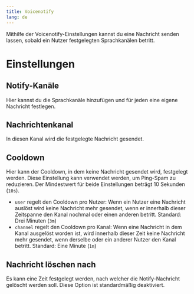 ```yaml
---
title: Voicenotify
lang: de
---
```


Mithilfe der Voicenotify-Einstellungen kannst du eine Nachricht senden lassen, sobald ein Nutzer festgelegten Sprachkanälen betritt.

# Einstellungen

## Notify-Kanäle
Hier kannst du die Sprachkanäle hinzufügen und für jeden eine eigene Nachricht festlegen.

## Nachrichtenkanal
In diesen Kanal wird die festgelegte Nachricht gesendet.

## Cooldown
Hier kann der Cooldown, in dem keine Nachricht gesendet wird, festgelegt werden.
Diese Einstellung kann verwendet werden, um Ping-Spam zu reduzieren. Der Mindestwert für beide Einstellungen beträgt 10 Sekunden (`10s`).

- `user` regelt den Cooldown pro Nutzer: Wenn ein Nutzer eine Nachricht auslöst wird keine Nachricht mehr gesendet, wenn er innerhalb dieser Zeitspanne den Kanal nochmal oder einen anderen betritt. Standard: Drei Minuten (`3m`)
- `channel` regelt den Cooldown pro Kanal: Wenn eine Nachricht in dem Kanal ausgelöst worden ist, wird innerhalb dieser Zeit keine Nachricht mehr gesendet, wenn derselbe oder ein anderer Nutzer den Kanal betritt. Standard: Eine Minute (`1m`)

## Nachricht löschen nach
Es kann eine Zeit festgelegt werden, nach welcher die Notify-Nachricht gelöscht werden soll. Diese Option ist standardmäßig deaktiviert.
